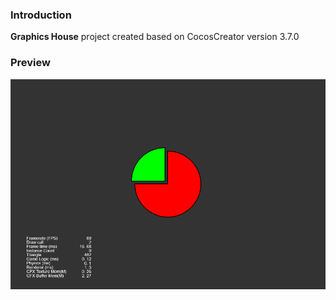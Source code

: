 ### Introduction
**Graphics House** project created based on CocosCreator version 3.7.0 

### Preview
![image](../../../image/202203/2022030401.png)